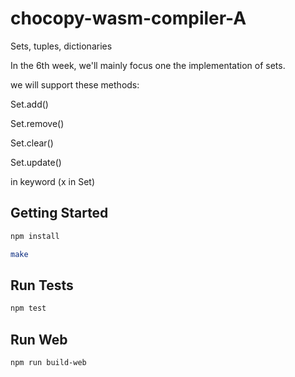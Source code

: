 # chocopy-wasm-compiler-A
Sets, tuples, dictionaries

In the 6th week, we'll mainly focus one the implementation of sets.

we will support these methods:

Set.add()

Set.remove()

Set.clear()

Set.update()

in keyword (x in Set)

## Getting Started
```sh
npm install
```
```sh
make
```
## Run Tests
```sh
npm test
```
## Run Web
```sh
npm run build-web
```
